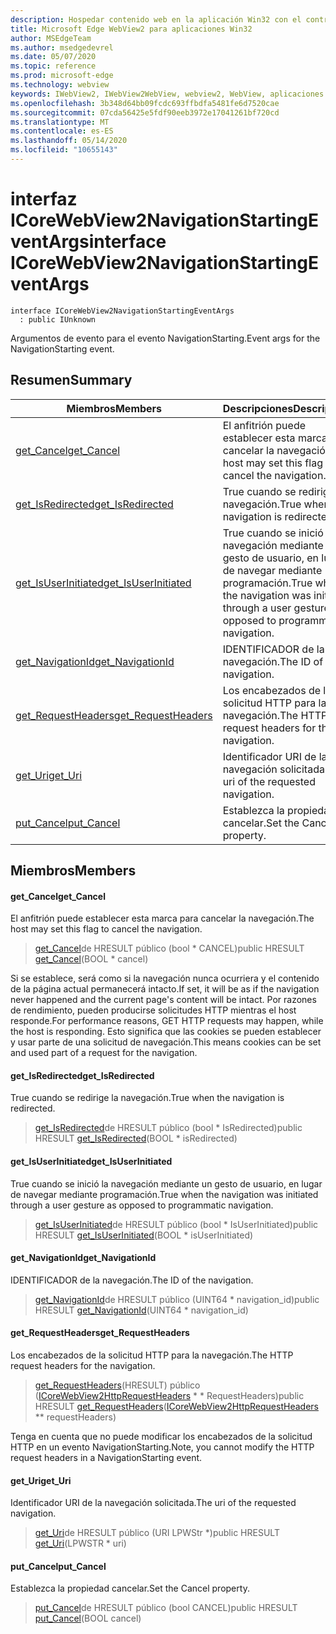 ```yaml
---
description: Hospedar contenido web en la aplicación Win32 con el control Microsoft Edge WebView2
title: Microsoft Edge WebView2 para aplicaciones Win32
author: MSEdgeTeam
ms.author: msedgedevrel
ms.date: 05/07/2020
ms.topic: reference
ms.prod: microsoft-edge
ms.technology: webview
keywords: IWebView2, IWebView2WebView, webview2, WebView, aplicaciones Win32, Win32, Edge, ICoreWebView2, ICoreWebView2Controller, control de explorador, HTML Edge
ms.openlocfilehash: 3b348d64bb09fcdc693ffbdfa5481fe6d7520cae
ms.sourcegitcommit: 07cda56425e5fdf90eeb3972e17041261bf720cd
ms.translationtype: MT
ms.contentlocale: es-ES
ms.lasthandoff: 05/14/2020
ms.locfileid: "10655143"
---
```

# <span data-ttu-id="88230-104">interfaz ICoreWebView2NavigationStartingEventArgs</span><span class="sxs-lookup"><span data-stu-id="88230-104">interface ICoreWebView2NavigationStartingEventArgs</span></span> 

```
interface ICoreWebView2NavigationStartingEventArgs
  : public IUnknown
```

<span data-ttu-id="88230-105">Argumentos de evento para el evento NavigationStarting.</span><span class="sxs-lookup"><span data-stu-id="88230-105">Event args for the NavigationStarting event.</span></span>

## <span data-ttu-id="88230-106">Resumen</span><span class="sxs-lookup"><span data-stu-id="88230-106">Summary</span></span>

 <span data-ttu-id="88230-107">Miembros</span><span class="sxs-lookup"><span data-stu-id="88230-107">Members</span></span>                        | <span data-ttu-id="88230-108">Descripciones</span><span class="sxs-lookup"><span data-stu-id="88230-108">Descriptions</span></span>
--------------------------------|---------------------------------------------
[<span data-ttu-id="88230-109">get_Cancel</span><span class="sxs-lookup"><span data-stu-id="88230-109">get_Cancel</span></span>](#get_cancel) | <span data-ttu-id="88230-110">El anfitrión puede establecer esta marca para cancelar la navegación.</span><span class="sxs-lookup"><span data-stu-id="88230-110">The host may set this flag to cancel the navigation.</span></span>
[<span data-ttu-id="88230-111">get_IsRedirected</span><span class="sxs-lookup"><span data-stu-id="88230-111">get_IsRedirected</span></span>](#get_isredirected) | <span data-ttu-id="88230-112">True cuando se redirige la navegación.</span><span class="sxs-lookup"><span data-stu-id="88230-112">True when the navigation is redirected.</span></span>
[<span data-ttu-id="88230-113">get_IsUserInitiated</span><span class="sxs-lookup"><span data-stu-id="88230-113">get_IsUserInitiated</span></span>](#get_isuserinitiated) | <span data-ttu-id="88230-114">True cuando se inició la navegación mediante un gesto de usuario, en lugar de navegar mediante programación.</span><span class="sxs-lookup"><span data-stu-id="88230-114">True when the navigation was initiated through a user gesture as opposed to programmatic navigation.</span></span>
[<span data-ttu-id="88230-115">get_NavigationId</span><span class="sxs-lookup"><span data-stu-id="88230-115">get_NavigationId</span></span>](#get_navigationid) | <span data-ttu-id="88230-116">IDENTIFICADOR de la navegación.</span><span class="sxs-lookup"><span data-stu-id="88230-116">The ID of the navigation.</span></span>
[<span data-ttu-id="88230-117">get_RequestHeaders</span><span class="sxs-lookup"><span data-stu-id="88230-117">get_RequestHeaders</span></span>](#get_requestheaders) | <span data-ttu-id="88230-118">Los encabezados de la solicitud HTTP para la navegación.</span><span class="sxs-lookup"><span data-stu-id="88230-118">The HTTP request headers for the navigation.</span></span>
[<span data-ttu-id="88230-119">get_Uri</span><span class="sxs-lookup"><span data-stu-id="88230-119">get_Uri</span></span>](#get_uri) | <span data-ttu-id="88230-120">Identificador URI de la navegación solicitada.</span><span class="sxs-lookup"><span data-stu-id="88230-120">The uri of the requested navigation.</span></span>
[<span data-ttu-id="88230-121">put_Cancel</span><span class="sxs-lookup"><span data-stu-id="88230-121">put_Cancel</span></span>](#put_cancel) | <span data-ttu-id="88230-122">Establezca la propiedad cancelar.</span><span class="sxs-lookup"><span data-stu-id="88230-122">Set the Cancel property.</span></span>

## <span data-ttu-id="88230-123">Miembros</span><span class="sxs-lookup"><span data-stu-id="88230-123">Members</span></span>

#### <span data-ttu-id="88230-124">get_Cancel</span><span class="sxs-lookup"><span data-stu-id="88230-124">get_Cancel</span></span> 

<span data-ttu-id="88230-125">El anfitrión puede establecer esta marca para cancelar la navegación.</span><span class="sxs-lookup"><span data-stu-id="88230-125">The host may set this flag to cancel the navigation.</span></span>

> <span data-ttu-id="88230-126">[get_Cancel](#get_cancel)de HRESULT público (bool \* CANCEL)</span><span class="sxs-lookup"><span data-stu-id="88230-126">public HRESULT [get_Cancel](#get_cancel)(BOOL \* cancel)</span></span>

<span data-ttu-id="88230-127">Si se establece, será como si la navegación nunca ocurriera y el contenido de la página actual permanecerá intacto.</span><span class="sxs-lookup"><span data-stu-id="88230-127">If set, it will be as if the navigation never happened and the current page's content will be intact.</span></span> <span data-ttu-id="88230-128">Por razones de rendimiento, pueden producirse solicitudes HTTP mientras el host responde.</span><span class="sxs-lookup"><span data-stu-id="88230-128">For performance reasons, GET HTTP requests may happen, while the host is responding.</span></span> <span data-ttu-id="88230-129">Esto significa que las cookies se pueden establecer y usar parte de una solicitud de navegación.</span><span class="sxs-lookup"><span data-stu-id="88230-129">This means cookies can be set and used part of a request for the navigation.</span></span>

#### <span data-ttu-id="88230-130">get_IsRedirected</span><span class="sxs-lookup"><span data-stu-id="88230-130">get_IsRedirected</span></span> 

<span data-ttu-id="88230-131">True cuando se redirige la navegación.</span><span class="sxs-lookup"><span data-stu-id="88230-131">True when the navigation is redirected.</span></span>

> <span data-ttu-id="88230-132">[get_IsRedirected](#get_isredirected)de HRESULT público (bool \* IsRedirected)</span><span class="sxs-lookup"><span data-stu-id="88230-132">public HRESULT [get_IsRedirected](#get_isredirected)(BOOL \* isRedirected)</span></span>

#### <span data-ttu-id="88230-133">get_IsUserInitiated</span><span class="sxs-lookup"><span data-stu-id="88230-133">get_IsUserInitiated</span></span> 

<span data-ttu-id="88230-134">True cuando se inició la navegación mediante un gesto de usuario, en lugar de navegar mediante programación.</span><span class="sxs-lookup"><span data-stu-id="88230-134">True when the navigation was initiated through a user gesture as opposed to programmatic navigation.</span></span>

> <span data-ttu-id="88230-135">[get_IsUserInitiated](#get_isuserinitiated)de HRESULT público (bool \* IsUserInitiated)</span><span class="sxs-lookup"><span data-stu-id="88230-135">public HRESULT [get_IsUserInitiated](#get_isuserinitiated)(BOOL \* isUserInitiated)</span></span>

#### <span data-ttu-id="88230-136">get_NavigationId</span><span class="sxs-lookup"><span data-stu-id="88230-136">get_NavigationId</span></span> 

<span data-ttu-id="88230-137">IDENTIFICADOR de la navegación.</span><span class="sxs-lookup"><span data-stu-id="88230-137">The ID of the navigation.</span></span>

> <span data-ttu-id="88230-138">[get_NavigationId](#get_navigationid)de HRESULT público (UINT64 \* navigation_id)</span><span class="sxs-lookup"><span data-stu-id="88230-138">public HRESULT [get_NavigationId](#get_navigationid)(UINT64 \* navigation_id)</span></span>

#### <span data-ttu-id="88230-139">get_RequestHeaders</span><span class="sxs-lookup"><span data-stu-id="88230-139">get_RequestHeaders</span></span> 

<span data-ttu-id="88230-140">Los encabezados de la solicitud HTTP para la navegación.</span><span class="sxs-lookup"><span data-stu-id="88230-140">The HTTP request headers for the navigation.</span></span>

> <span data-ttu-id="88230-141">[get_RequestHeaders](#get_requestheaders)(HRESULT) público ([ICoreWebView2HttpRequestHeaders](icorewebview2httprequestheaders.md) \* \* RequestHeaders)</span><span class="sxs-lookup"><span data-stu-id="88230-141">public HRESULT [get_RequestHeaders](#get_requestheaders)([ICoreWebView2HttpRequestHeaders](icorewebview2httprequestheaders.md) \*\* requestHeaders)</span></span>

<span data-ttu-id="88230-142">Tenga en cuenta que no puede modificar los encabezados de la solicitud HTTP en un evento NavigationStarting.</span><span class="sxs-lookup"><span data-stu-id="88230-142">Note, you cannot modify the HTTP request headers in a NavigationStarting event.</span></span>

#### <span data-ttu-id="88230-143">get_Uri</span><span class="sxs-lookup"><span data-stu-id="88230-143">get_Uri</span></span> 

<span data-ttu-id="88230-144">Identificador URI de la navegación solicitada.</span><span class="sxs-lookup"><span data-stu-id="88230-144">The uri of the requested navigation.</span></span>

> <span data-ttu-id="88230-145">[get_Uri](#get_uri)de HRESULT público (URI LPWStr \*)</span><span class="sxs-lookup"><span data-stu-id="88230-145">public HRESULT [get_Uri](#get_uri)(LPWSTR \* uri)</span></span>

#### <span data-ttu-id="88230-146">put_Cancel</span><span class="sxs-lookup"><span data-stu-id="88230-146">put_Cancel</span></span> 

<span data-ttu-id="88230-147">Establezca la propiedad cancelar.</span><span class="sxs-lookup"><span data-stu-id="88230-147">Set the Cancel property.</span></span>

> <span data-ttu-id="88230-148">[put_Cancel](#put_cancel)de HRESULT público (bool CANCEL)</span><span class="sxs-lookup"><span data-stu-id="88230-148">public HRESULT [put_Cancel](#put_cancel)(BOOL cancel)</span></span>

